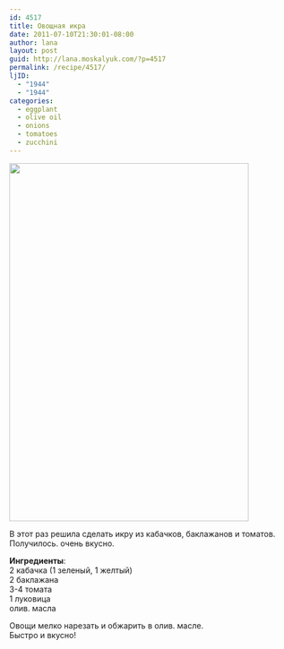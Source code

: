 ```yaml
---
id: 4517
title: Овощная икра
date: 2011-07-10T21:30:01-08:00
author: lana
layout: post
guid: http://lana.moskalyuk.com/?p=4517
permalink: /recipe/4517/
ljID:
  - "1944"
  - "1944"
categories:
  - eggplant
  - olive oil
  - onions
  - tomatoes
  - zucchini
---
```

<img loading="lazy" class="alignnone" title="veggie salsa" src="http://farm7.static.flickr.com/6012/5925158952_91c8634619_z.jpg" alt="" width="427" height="640" />

В этот раз решила сделать икру из кабачков, баклажанов и томатов. Получилось. очень вкусно.

**Ингредиенты**:  
2 кабачка (1 зеленый, 1 желтый)  
2 баклажана  
3-4 томата  
1 луковица  
олив. масла

Овощи мелко нарезать и обжарить в олив. масле.  
Быстро и вкусно!
